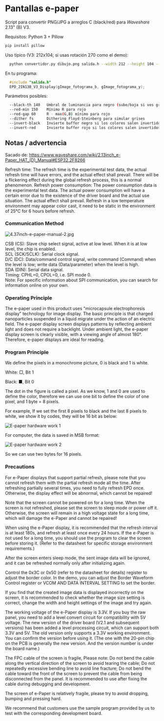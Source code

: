 # Pantallas e-paper

Script para convertir PNG/JPG a arreglos C (black/red) para _Waveshare_ 2.13" (B) V3.

Requisitos: Python 3 + Pillow

```bash
pip install pillow
```

Uso típico (V3: 212x104; si usas rotación 270 como el demo):

```bash
  python convertidor.py dibujo.png salida.h --width 212 --height 104 --rotate 270 --name fotograma
```

En tu programa:

```cpp
  #include "salida.h"
  EPD_2IN13B_V3_Display(gImage_fotograma_b, gImage_fotograma_y);
```

Parámetros posibles:

```bash
  --black-th 140   Umbral de luminancia para negro (sube/baja si ves gris)
  --red-min 150    Mínimo R para rojo
  --red-gap 60     R - max(G,B) mínimo para rojo
  --dither fs      Dithering Floyd‑Steinberg para simular grises
  --invert-black   Invierte buffer negro si los colores salen invertidos
  --invert-red     Invierte buffer rojo si los colores salen invertidos
```

## Notas / advertencia

Sacado de: https://www.waveshare.com/wiki/2.13inch_e-Paper_HAT_(D)_Manual#ESP32.2F8266

Refresh time: The refresh time is the experimental test data, the actual refresh time will have errors, and the actual effect shall prevail. There will be a flickering effect during the global refresh process, this is a normal phenomenon.
Refresh power consumption: The power consumption data is the experimental test data. The actual power consumption will have a certain error due to the existence of the driver board and the actual use situation. The actual effect shall prevail.
Refresh in a low temperature environment may appear color cast, it need to be static in the environment of 25℃ for 6 hours before refresh.

### Communication Method

![4.37inch-e-paper-manual-2.jpg](https://www.waveshare.com/w/upload/d/df/4.37inch-e-paper-manual-2.jpg)

CSB (CS): Slave chip select signal, active at low level. When it is at low level, the chip is enabled.  
SCL (SCK/SCLK): Serial clock signal.  
D/C (DC): Data/command control signal, write command (Command) when the level is low; write data (Data/parameter) when the level is high.  
SDA (DIN): Serial data signal.  
Timing: CPHL=0, CPOL=0, i.e. SPI mode 0.  
Note: For specific information about SPI communication, you can search for information online on your own.  

### Operating Principle

The e-paper used in this product uses "microcapsule electrophoresis display" technology for image display. The basic principle is that charged nanoparticles suspended in a liquid migrate under the action of an electric field. The e-paper display screen displays patterns by reflecting ambient light and does not require a backlight. Under ambient light, the e-paper display screen is clearly visible, with a viewing angle of almost 180°. Therefore, e-paper displays are ideal for reading.

### Program Principle

We define the pixels in a monochrome picture, 0 is black and 1 is white.

White: □, Bit 1

Black: ■, Bit 0

The dot in the figure is called a pixel. As we know, 1 and 0 are used to define the color, therefore we can use one bit to define the color of one pixel, and 1 byte = 8 pixels.

For example, If we set the first 8 pixels to black and the last 8 pixels to white, we show it by codes, they will be 16 bit as below:

![E-paper hardware work 1](https://www.waveshare.com/w/upload/6/67/E-paper_hardware_work_1.png)

For computer, the data is saved in MSB format:

![E-paper hardware work 2](https://www.waveshare.com/w/upload/f/fd/E-paper_hardware_work_2.png)

So we can use two bytes for 16 pixels.

### Precautions

For e-Paper displays that support partial refresh, please note that you cannot refresh them with the partial refresh mode all the time. After refreshing partially several times, you need to fully refresh EPD once. Otherwise, the display effect will be abnormal, which cannot be repaired!

Note that the screen cannot be powered on for a long time. When the screen is not refreshed, please set the screen to sleep mode or power off it. Otherwise, the screen will remain in a high voltage state for a long time, which will damage the e-Paper and cannot be repaired!

When using the e-Paper display, it is recommended that the refresh interval is at least 180s, and refresh at least once every 24 hours. If the e-Paper is not used for a long time, you should use the program to clear the screen before storing it. (Refer to the datasheet for specific storage environment requirements.)

After the screen enters sleep mode, the sent image data will be ignored, and it can be refreshed normally only after initializing again.

Control the 0x3C or 0x50 (refer to the datasheet for details) register to adjust the border color. In the demo, you can adjust the Border Waveform Control register or VCOM AND DATA INTERVAL SETTING to set the border.

If you find that the created image data is displayed incorrectly on the screen, it is recommended to check whether the image size setting is correct, change the width and height settings of the image and try again.

The working voltage of the e-Paper display is 3.3V. If you buy the raw panel, you need to add a level convert circuit for compatibility with 5V voltage. The new version of the driver board (V2.1 and subsequent versions) has been added a level processing circuit, which can support both 3.3V and 5V. The old version only supports a 3.3V working environment. You can confirm the version before using it. (The one with the 20-pin chip on the PCB is generally the new version. And the version number is under the board name.)

The FPC cable of the screen is fragile, Please note: Do not bend the cable along the vertical direction of the screen to avoid tearing the cable; Do not repeatedly excessive bending line to avoid line fracture; Do not bend the cable toward the front of the screen to prevent the cable from being disconnected from the panel. It is recommended to use after fixing the cable during debugging and development.

The screen of e-Paper is relatively fragile, please try to avoid dropping, bumping and pressing hard.

We recommend that customers use the sample program provided by us to test with the corresponding development board.
